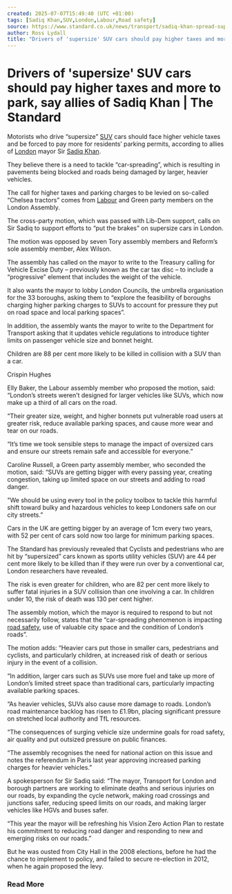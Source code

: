 ```yaml
---
created: 2025-07-07T15:49:40 (UTC +01:00)
tags: [Sadiq Khan,SUV,London,Labour,Road safety]
source: https://www.standard.co.uk/news/transport/sadiq-khan-spread-supersize-suv-cars-london-mayor-london-assembly-b1231575.html
author: Ross Lydall
title: "Drivers of 'supersize' SUV cars should pay higher taxes and more to park, say allies of Sadiq Khan | The Standard"
---
```


# Drivers of 'supersize' SUV cars should pay higher taxes and more to park, say allies of Sadiq Khan | The Standard

Motorists who drive “supersize” [SUV](https://www.standard.co.uk/topic/suv) cars should face higher vehicle taxes and be forced to pay more for residents’ parking permits, according to allies of [London](https://www.standard.co.uk/topic/london) mayor Sir [Sadiq Khan](https://www.standard.co.uk/topic/sadiq-khan).

They believe there is a need to tackle “car-spreading”, which is resulting in pavements being blocked and roads being damaged by larger, heavier vehicles.

The call for higher taxes and parking charges to be levied on so-called “Chelsea tractors” comes from [Labour](https://www.standard.co.uk/topic/labour) and Green party members on the London Assembly.

The cross-party motion, which was passed with Lib-Dem support, calls on Sir Sadiq to support efforts to “put the brakes” on supersize cars in London.

The motion was opposed by seven Tory assembly members and Reform’s sole assembly member, Alex Wilson.

The assembly has called on the mayor to write to the Treasury calling for Vehicle Excise Duty – previously known as the car tax disc – to include a “progressive” element that includes the weight of the vehicle.

It also wants the mayor to lobby London Councils, the umbrella organisation for the 33 boroughs, asking them to “explore the feasibility of boroughs charging higher parking charges to SUVs to account for pressure they put on road space and local parking spaces”.

In addition, the assembly wants the mayor to write to the Department for Transport asking that it updates vehicle regulations to introduce tighter limits on passenger vehicle size and bonnet height.

Children are 88 per cent more likely to be killed in collision with a SUV than a car.

Crispin Hughes

Elly Baker, the Labour assembly member who proposed the motion, said: “London’s streets weren’t designed for larger vehicles like SUVs, which now make up a third of all cars on the road.

“Their greater size, weight, and higher bonnets put vulnerable road users at greater risk, reduce available parking spaces, and cause more wear and tear on our roads.

“It’s time we took sensible steps to manage the impact of oversized cars and ensure our streets remain safe and accessible for everyone.”

Caroline Russell, a Green party assembly member, who seconded the motion, said: “SUVs are getting bigger with every passing year, creating congestion, taking up limited space on our streets and adding to road danger.

"We should be using every tool in the policy toolbox to tackle this harmful shift toward bulky and hazardous vehicles to keep Londoners safe on our city streets.”

Cars in the UK are getting bigger by an average of 1cm every two years, with 52 per cent of cars sold now too large for minimum parking spaces.

The Standard has previously revealed that Cyclists and pedestrians who are hit by “supersized” cars known as sports utility vehicles (SUV) are 44 per cent more likely to be killed than if they were run over by a conventional car, London researchers have revealed.

The risk is even greater for children, who are 82 per cent more likely to suffer fatal injuries in a SUV collision than one involving a car. In children under 10, the risk of death was 130 per cent higher.

The assembly motion, which the mayor is required to respond to but not necessarily follow, states that the “car-spreading phenomenon is impacting [road safety](https://www.standard.co.uk/topic/road-safety), use of valuable city space and the condition of London’s roads”.

The motion adds: “Heavier cars put those in smaller cars, pedestrians and cyclists, and particularly children, at increased risk of death or serious injury in the event of a collision. 

“In addition, larger cars such as SUVs use more fuel and take up more of London’s limited street space than traditional cars, particularly impacting available parking spaces.

“As heavier vehicles, SUVs also cause more damage to roads. London’s road maintenance backlog has risen to £1.9bn, placing significant pressure on stretched local authority and TfL resources.

“The consequences of surging vehicle size undermine goals for road safety, air quality and put outsized pressure on public finances.

“The assembly recognises the need for national action on this issue and notes the referendum in Paris last year approving increased parking charges for heavier vehicles.”

A spokesperson for Sir Sadiq said: “The mayor, Transport for London and borough partners are working to eliminate deaths and serious injuries on our roads, by expanding the cycle network, making road crossings and junctions safer, reducing speed limits on our roads, and making larger vehicles like HGVs and buses safer.

“This year the mayor will be refreshing his Vision Zero Action Plan to restate his commitment to reducing road danger and responding to new and emerging risks on our roads.”

But he was ousted from City Hall in the 2008 elections, before he had the chance to implement to policy, and failed to secure re-election in 2012, when he again proposed the levy.

### Read More
